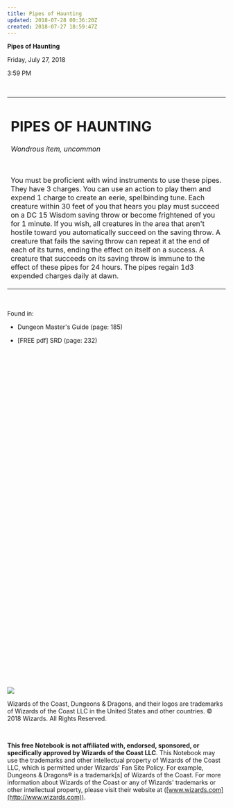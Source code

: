 ```yaml
---
title: Pipes of Haunting
updated: 2018-07-28 00:36:20Z
created: 2018-07-27 18:59:47Z
---
```


**Pipes of Haunting**

Friday, July 27, 2018

3:59 PM

 

<table><tbody><tr class="odd"><td><h1 id="pipes-of-haunting"><strong>PIPES OF HAUNTING</strong></h1><p><em>Wondrous item, uncommon</em></p><p> </p><p>You must be proficient with wind instruments to use these pipes. They have 3 charges. You can use an action to play them and expend 1 charge to create an eerie, spellbinding tune. Each creature within 30 feet of you that hears you play must succeed on a DC 15 Wisdom saving throw or become frightened of you for 1 minute. If you wish, all creatures in the area that aren't hostile toward you automatically succeed on the saving throw. A creature that fails the saving throw can repeat it at the end of each of its turns, ending the effect on itself on a success. A creature that succeeds on its saving throw is immune to the effect of these pipes for 24 hours. The pipes regain 1d3 expended charges daily at dawn.</p></td></tr></tbody></table>

 

Found in:

-   Dungeon Master's Guide (page: 185)

-   \[FREE pdf\] SRD (page: 232)

 

 

 

 

 

 

 

 

 

 

 

 

 

 

 

 

 

 

 

 

 

 

 

 

 

![](tmp\media\image1.png)

Wizards of the Coast, Dungeons & Dragons, and their logos are trademarks of Wizards of the Coast LLC in the United States and other countries. © 2018 Wizards. All Rights Reserved.

 

**This free Notebook is not affiliated with, endorsed, sponsored, or specifically approved by Wizards of the Coast LLC**. This Notebook may use the trademarks and other intellectual property of Wizards of the Coast LLC, which is permitted under Wizards' Fan Site Policy. For example, Dungeons & Dragons® is a trademark\[s\] of Wizards of the Coast. For more information about Wizards of the Coast or any of Wizards' trademarks or other intellectual property, please visit their website at ([www.wizards.com](http://www.wizards.com)).
